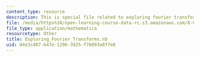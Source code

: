 ```yaml
---
content_type: resource
description: This is special file related to exploring fourier transforms.
file: /media/https%3A/open-learning-course-data-rc.s3.amazonaws.com/8-04-quantum-physics-i-spring-2013/04e3c487b47e12963d25f76093a8f7e8_Exploring_Fourier_Transforms.nb
file_type: application/mathematica
resourcetype: Other
title: Exploring_Fourier_Transforms.nb
uid: 04e3c487-b47e-1296-3d25-f76093a8f7e8
---
```

